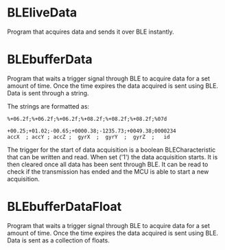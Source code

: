 # BLEliveData

Program that acquires data and sends it over BLE instantly.


# BLEbufferData

Program that waits a trigger signal through BLE to acquire data for a set amount of time. Once the time expires the data acquired is sent using BLE. Data is sent through a string.

The strings are formatted as:

```
%+06.2f;%+06.2f;%+06.2f;%+08.2f;%+08.2f;%+08.2f;%07d

+00.25;+01.02;-00.65;+0000.38;-1235.73;+0049.38;0000234
accX  ; accY ; accZ ;  gyrX  ;  gyrY  ;  gyrZ  ;   id
```

The trigger for the start of data acquisition is a boolean BLECharacteristic that can be written and read. When set ('1') the data acquisition starts. It is then cleared once all data has been sent through BLE. It can be read to check if the transmission has ended and the MCU is able to start a new acquisition.


# BLEbufferDataFloat

Program that waits a trigger signal through BLE to acquire data for a set amount of time. Once the time expires the data acquired is sent using BLE. Data is sent as a collection of floats.
